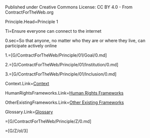 Published under Creative Commons License: CC BY 4.0 - From ContractForTheWeb.org

Principle.Head=Principle 1

Ti=Ensure everyone can connect to the internet

0.sec=So that anyone, no matter who they are or where they live, can participate actively online

1.=[G/ContractForTheWeb/Principle/01/Goal/0.md]

2.=[G/ContractForTheWeb/Principle/01/Institution/0.md]

3.=[G/ContractForTheWeb/Principle/01/Inclusion/0.md]


Context.Link=<a href="https://contractfortheweb.org/principles/principles/principle-1-more-info/#section-1">Context</a>

HumanRightsFrameworks.Link=<a href="https://contractfortheweb.org/principles/principles/principle-1-more-info/#section-2">Human Rights Frameworks</a>

OtherExistingFrameworks.Link=<a href="https://contractfortheweb.org/principles/principles/principle-1-more-info/#section-3">Other Existing Frameworks</a>

Glossary.Link=<a href="https://contractfortheweb.org/principles/principles/principle-1-more-info/#section-4">Glossary</a>

=[G/ContractForTheWeb/Principle/Z/0.md]

=[G/Z/ol/3]